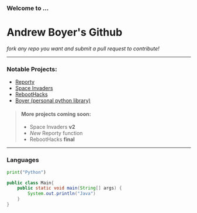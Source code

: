 ### Welcome to ...
# Andrew Boyer's Github
*fork any repo you want  and submit a pull request to contribute!*

***
### Notable Projects:
* [Reporty](https://github.com/asboyer2/reporty)
* [Space Invaders](https://github.com/asboyer2/SpaceInvaders)
* [RebootHacks](https://github.com/Wayland-CS-Club/reboothacks)
* [Boyer (personal python library)](https://github.com/asboyer2/boyer)

> #### More projects coming soon:
> - Space Invaders **v2**
> - *New* Reporty function
> - RebootHacks **final**

***
### Languages
```python
print("Python")
```
```java
public class Main{
	public static void main(String[] args) {
		System.out.println("Java")
	}
}
```
```

```

[//]: <> (This is a comment?)